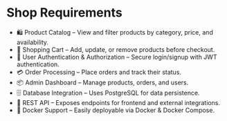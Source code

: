 # Shop Requirements
- 🛍️ Product Catalog – View and filter products by category, price, and availability.
- 🛒 Shopping Cart – Add, update, or remove products before checkout.
- 🔐 User Authentication & Authorization – Secure login/signup with JWT authentication.
- 💳 Order Processing – Place orders and track their status.
- 📦 Admin Dashboard – Manage products, orders, and users.
- 🗄️ Database Integration – Uses PostgreSQL for data persistence.
- 📡 REST API – Exposes endpoints for frontend and external integrations.
- 🐳 Docker Support – Easily deployable via Docker & Docker Compose.